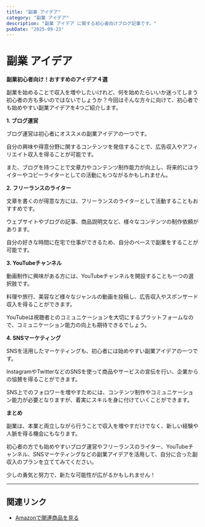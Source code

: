 ```yaml
---
title: "副業 アイデア"
category: "副業 アイデア"
description: "副業 アイデア に関する初心者向けブログ記事です。"
pubDate: "2025-09-23"
---
```


# 副業 アイデア

**副業初心者向け！おすすめのアイデア４選**

副業を始めることで収入を増やしたいけれど、何を始めたらいいか迷ってしまう初心者の方も多いのではないでしょうか？今回はそんな方々に向けて、初心者でも始めやすい副業アイデアを4つご紹介します。



**1. ブログ運営**

ブログ運営は初心者にオススメの副業アイデアの一つです。

自分の興味や得意分野に関するコンテンツを発信することで、広告収入やアフィリエイト収入を得ることが可能です。

また、ブログを持つことで文章力やコンテンツ制作能力が向上し、将来的にはライターやコピーライターとしての活動にもつながるかもしれません。



**2. フリーランスのライター**

文章を書くのが得意な方には、フリーランスのライターとして活動することもおすすめです。

ウェブサイトやブログの記事、商品説明文など、様々なコンテンツの制作依頼があります。

自分の好きな時間に在宅で仕事ができるため、自分のペースで副業をすることが可能です。



**3. YouTubeチャンネル**

動画制作に興味がある方には、YouTubeチャンネルを開設することも一つの選択肢です。

料理や旅行、美容など様々なジャンルの動画を投稿し、広告収入やスポンサード収入を得ることができます。

YouTubeは視聴者とのコミュニケーションを大切にするプラットフォームなので、コミュニケーション能力の向上も期待できるでしょう。



**4. SNSマーケティング**

SNSを活用したマーケティングも、初心者には始めやすい副業アイデアの一つです。

InstagramやTwitterなどのSNSを使って商品やサービスの宣伝を行い、企業からの協賛を得ることができます。

SNS上でのフォロワーを増やすためには、コンテンツ制作やコミュニケーション能力が必要となりますが、着実にスキルを身に付けていくことができます。



**まとめ**

副業は、本業と両立しながら行うことで収入を増やすだけでなく、新しい経験や人脈を得る機会にもなります。

初心者の方でも始めやすいブログ運営やフリーランスのライター、YouTubeチャンネル、SNSマーケティングなどの副業アイデアを活用して、自分に合った副収入のプランを立ててみてください。

少しの勇気と努力で、新たな可能性が広がるかもしれません！

---

## 関連リンク

- [Amazonで関連商品を見る](https://www.amazon.co.jp/s?k=%E5%89%AF%E6%A5%AD+%E3%82%A2%E3%82%A4%E3%83%87%E3%82%A2&tag=autowritehubai-22)
